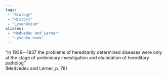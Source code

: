```yaml
---
tags:
 - "Biology"
 - "History"
 - "Lysenkoism"
aliases:
 - "Medvedev and Lerner"
 - "Lysenko book"
---
```

“In 1936—1937 the problems of hereditarily determined diseases were only at the stage of preliminary investigation and elucidation of hereditary patholog”  
(Medvedev and Lerner, p. 78)